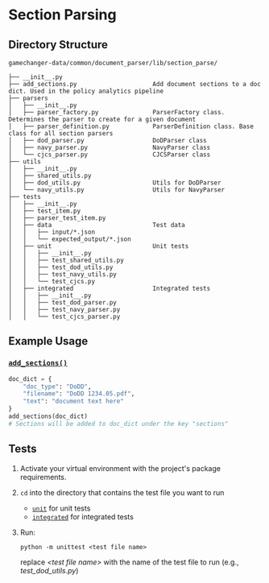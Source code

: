 # Section Parsing

## Directory Structure

```
gamechanger-data/common/document_parser/lib/section_parse/

├── __init__.py
├── add_sections.py                     Add document sections to a doc dict. Used in the policy analytics pipeline
├── parsers
│   ├── __init__.py
│   ├── parser_factory.py               ParserFactory class. Determines the parser to create for a given document
│   ├── parser_definition.py            ParserDefinition class. Base class for all section parsers
│   ├── dod_parser.py                   DoDParser class
│   ├── navy_parser.py                  NavyParser class
│   └── cjcs_parser.py                  CJCSParser class
├── utils
│   ├── __init__.py
│   ├── shared_utils.py
│   ├── dod_utils.py                    Utils for DoDParser
│   └── navy_utils.py                   Utils for NavyParser
├── tests
│   ├── __init__.py
│   ├── test_item.py
│   ├── parser_test_item.py
│   ├── data                            Test data
│   │   ├── input/*.json
│   │   └── expected_output/*.json
│   ├── unit                            Unit tests
│   │   ├── __init__.py
│   │   ├── test_shared_utils.py
│   │   ├── test_dod_utils.py
│   │   ├── test_navy_utils.py
│   │   └── test_cjcs.py
│   ├── integrated                      Integrated tests
│   │   ├── __init__.py
│   │   ├── test_dod_parser.py
│   │   ├── test_navy_parser.py
│   │   └── test_cjcs_parser.py
```

## Example Usage

### [`add_sections()`](add_sections.py)

```python
doc_dict = {
    "doc_type": "DoDD",
    "filename": "DoDD 1234.05.pdf",
    "text": "document text here"
}
add_sections(doc_dict)
# Sections will be added to doc_dict under the key "sections"
```

## Tests

1. Activate your virtual environment with the project's package requirements.

2. `cd` into the directory that contains the test file you want to run

   - [`unit`](tests/unit/) for unit tests
   - [`integrated`](tests/integrated/) for integrated tests

3. Run:
   ```
   python -m unittest <test file name>
   ```
   replace _\<test file name>_ with the name of the test file to run (e.g., _test_dod_utils.py_)
